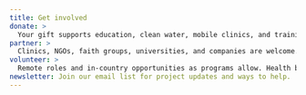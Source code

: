 ```yaml
---
title: Get involved
donate: >
  Your gift supports education, clean water, mobile clinics, and training for local providers. Thank you for helping communities shine.
partner: >
  Clinics, NGOs, faith groups, universities, and companies are welcome. Let’s co‑design programs that fit local goals.
volunteer: >
  Remote roles and in‑country opportunities as programs allow. Health backgrounds are helpful, and non‑clinical skills matter too.
newsletter: Join our email list for project updates and ways to help.
---
```

